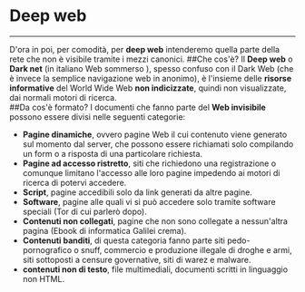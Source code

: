 # Deep web

---
D'ora in poi, per comodità, per **deep web** intenderemo quella parte della rete che non è visibile tramite i mezzi canonici.
##Che cos'è?
Il **Deep web** o **Dark net** (in italiano Web sommerso ), spesso confuso con il Dark Web (che è invece la semplice navigazione web in anonimo), è l'insieme delle **risorse informative** del World Wide Web **non indicizzate**, quindi non visualizzate, dai normali motori di ricerca.
<br/>
##Da cos'è formato?
I documenti che fanno parte del **Web invisibile** possono essere divisi nelle seguenti categorie:
* **Pagine dinamiche**, ovvero pagine Web il cui contenuto viene generato sul momento dal server, che possono essere richiamati solo compilando un form o a risposta di una particolare richiesta.
* **Pagine ad accesso ristretto**, siti che richiedono una registrazione o comunque limitano l'accesso alle loro pagine impedendo ai motori di ricerca di potervi accedere.
* **Script**, pagine accedibili solo da link generati da altre pagine.
* **Software**, pagine alle quali vi si può accedere solo tramite software speciali (Tor di cui parlerò dopo).
* **Contenuti non collegati**, pagine che non sono collegate a nessun'altra pagina (Ebook di informatica Galilei crema).
* **Contenuti banditi**, di questa categoria fanno parte siti pedo-pornografico o snuff, commercio e produzione illegale di droghe e armi, siti sottoposti a censure governative, siti di warez e malware.
* **contenuti non di testo**, file multimediali, documenti scritti in linguaggio non HTML.